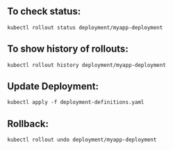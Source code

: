 
## To check status:
```
kubectl rollout status deployment/myapp-deployment
```

## To show history of rollouts:
```
kubectl rollout history deployment/myapp-deployment
```

## Update Deployment:
```
kubectl apply -f deployment-definitions.yaml
```

## Rollback:
```
kubectl rollout undo deployment/myapp-deployment
```